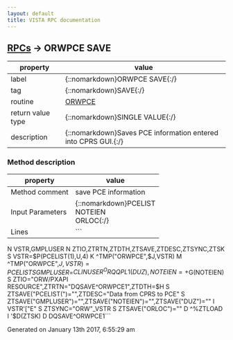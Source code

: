 ```yaml
---
layout: default
title: VISTA RPC documentation
---
```




## [RPCs](TableOfContent.md) &#8594; ORWPCE SAVE 

 property | value 
--- | --- 
 label | {::nomarkdown}ORWPCE SAVE{:/}
 tag | {::nomarkdown}SAVE{:/}
 routine | [ORWPCE](http://code.osehra.org/dox/Routine_ORWPCE_source.html)
 return value type | {::nomarkdown}SINGLE VALUE{:/}
 description | {::nomarkdown}Saves PCE information entered into CPRS GUI.{:/}


### Method description

 property | value 
 --- | --- 
 Method comment | save PCE information
 Input Parameters | {::nomarkdown}PCELIST<br/>NOTEIEN<br/>ORLOC{:/}
 Lines | ```
 N VSTR,GMPLUSER
 N ZTIO,ZTRTN,ZTDTH,ZTSAVE,ZTDESC,ZTSYNC,ZTSK
 S VSTR=$P(PCELIST(1),U,4) K ^TMP("ORWPCE",$J,VSTR)
 M ^TMP("ORWPCE",$J,VSTR)=PCELIST
 S GMPLUSER=$$CLINUSER^ORQQPL1(DUZ),NOTEIEN=+$G(NOTEIEN)
 S ZTIO="ORW/PXAPI RESOURCE",ZTRTN="DQSAVE^ORWPCE1",ZTDTH=$H
 S ZTSAVE("PCELIST(")="",ZTDESC="Data from CPRS to PCE"
 S ZTSAVE("GMPLUSER")="",ZTSAVE("NOTEIEN")="",ZTSAVE("DUZ")=""
 I VSTR'["E" S ZTSYNC="ORW"_VSTR
 S ZTSAVE("ORLOC")=""
 D ^%ZTLOAD I '$D(ZTSK) D DQSAVE^ORWPCE1```




 Generated on January 13th 2017, 6:55:29 am